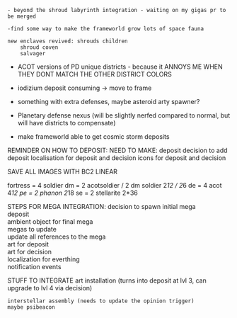 
    - beyond the shroud labyrinth integration - waiting on my gigas pr to be merged

    -find some way to make the frameworld grow lots of space fauna

    new enclaves revived: shrouds children
        shroud coven
        salvager

- ACOT versions of PD unique districts - because it ANNOYS ME WHEN THEY DONT MATCH THE OTHER DISTRICT COLORS
- iodizium deposit consuming -> move to frame
- something with extra defenses, maybe asteroid arty spawner?

- Planetary defense nexus (will be slightly nerfed compared to normal, but will have districts to compensate)
- make frameworld able to get cosmic storm deposits

REMINDER ON HOW TO DEPOSIT:
    NEED TO MAKE:
        deposit
        decision to add deposit
        localisation for deposit and decision
        icons for deposit and decision

SAVE ALL IMAGES WITH BC2 LINEAR



fortress = 4 soldier
dm = 2  acotsoldier / 2 dm soldier  2*12 / 2*6
de = 4 acot     4*12 
pe = 2 phanon       2*18
se = 2 stellarite      2*36

STEPS FOR MEGA INTEGRATION:
    decision to spawn initial mega         
    deposit                                        
    ambient object for final mega           
    megas to update                         
    update all references to the mega    
    art for deposit                         
    art for decision                        
    localization for everthing           
    notification events                  

STUFF TO INTEGRATE
    art installation (turns into deposit at lvl 3, can upgrade to lvl 4 via decision)
    
    interstellar assembly (needs to update the opinion trigger)
    maybe psibeacon